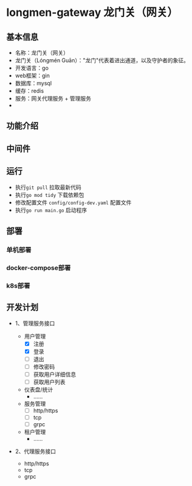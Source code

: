 # longmen-gateway 龙门关（网关）

## 基本信息
- 名称：龙门关（网关）
- 龙门关（Lóngmén Guān）："龙门"代表着进出通道，以及守护者的象征。
- 开发语言：go
- web框架：gin
- 数据库：mysql
- 缓存：redis
- 服务：网关代理服务 + 管理服务
- 

## 功能介绍

## 中间件

## 运行
- 执行`git pull` 拉取最新代码
- 执行`go mod tidy` 下载依赖包
- 修改配置文件 `config/config-dev.yaml` 配置文件
- 执行`go run main.go` 启动程序

## 部署

### 单机部署

### docker-compose部署

### k8s部署

## 开发计划
- 1、管理服务接口
  - 用户管理
    - [x] 注册
    - [x] 登录
    - [ ] 退出
    - [ ] 修改密码
    - [ ] 获取用户详细信息
    - [ ] 获取用户列表
  - 仪表盘/统计
    - ......
  - 服务管理
    - [ ] http/https
    - [ ] tcp
    - [ ] grpc
  - 租户管理
    - ......

- 2、代理服务接口
  - http/https
  - tcp
  - grpc


